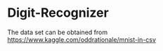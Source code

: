 # Digit-Recognizer

The data set can be obtained from https://www.kaggle.com/oddrationale/mnist-in-csv
